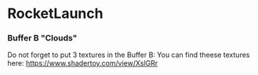 # RocketLaunch

### Buffer B "Clouds"

Do not forget to put 3 textures in the Buffer B:
You can find theese textures here: https://www.shadertoy.com/view/XslGRr
